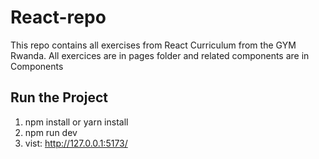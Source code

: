 # React-repo 

 This repo contains all exercises from React Curriculum from the GYM Rwanda.
 All exercices are in pages folder and related components are in Components

## Run the Project

1) npm install or yarn install
2) npm run dev
3) vist: http://127.0.0.1:5173/
